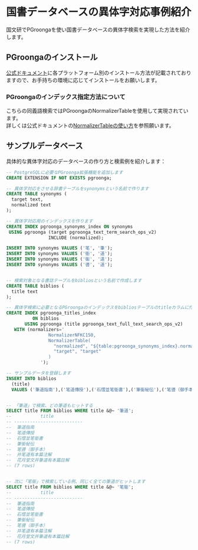 # 国書データベースの異体字対応事例紹介
国文研でPGroongaを使い国書データベースの異体字検索を実現した方法を紹介します。

## PGroongaのインストール
[公式ドキュメント](https://pgroonga.github.io/ja/install/)に各プラットフォーム別のインストール方法が記載されておりますので、お手持ちの環境に応じてインストールをお願いします。

### PGroongaのインデックス指定方法について
こちらの同義語検索ではPGroongaのNormalizerTableを使用して実現されています。<br>
詳しくは公式ドキュメントの[NormalizerTableの使い方](https://pgroonga.github.io/ja/reference/create-index-using-pgroonga.html#normalizer-table)を参照願います。

## サンプルデータベース

具体的な異体字対応のデータベースの作り方と検索例を紹介します：

```sql
-- PostgreSQLに必要なPGroonga拡張機能を追加します
CREATE EXTENSION IF NOT EXISTS pgroonga;

-- 異体字対応をさせる辞書テーブルをsynonymsという名前で作ります
CREATE TABLE synonyms (
  target text,
  normalized text
);

-- 異体字対応用のインデックスを作ります
CREATE INDEX pgroonga_synonyms_index ON synonyms
 USING pgroonga (target pgroonga_text_term_search_ops_v2)
                INCLUDE (normalized);

INSERT INTO synonyms VALUES ('笔', '筆');
INSERT INTO synonyms VALUES ('衜', '道');
INSERT INTO synonyms VALUES ('衟', '道');
INSERT INTO synonyms VALUES ('噵', '道');


-- 検索対象となる書誌テーブルをbibliosという名前で作成します
CREATE TABLE biblios (
  title text
);

-- 異体字検索に必要となるPGroongaのインデックスをbibliosテーブルのtitleカラムに作成します
CREATE INDEX pgroonga_titles_index
          ON biblios
       USING pgroonga (title pgroonga_text_full_text_search_ops_v2)
   WITH (normalizers='
                NormalizerNFKC150,
                NormalizerTable(
                  "normalized", "${table:pgroonga_synonyms_index}.normalized",
                  "target", "target"
                )
             ');

-- サンプルデータを登録します
INSERT INTO biblios
  (title)
  VALUES ('筆道指南'),('笔道傳授'),('石慴並笔衜書'),('筆衟秘伝'),('笔噵（御手本）'),('并笔道有本篇注解'),('花月堂文并筆道有本篇註解');


-- 「筆道」で検索、どの筆道もヒットする
SELECT title FROM biblios WHERE title &@~ '筆道';
--           title           
-- --------------------------
--  筆道指南
--  笔道傳授
--  石慴並笔衜書
--  筆衟秘伝
--  笔噵（御手本）
--  并笔道有本篇注解
--  花月堂文并筆道有本篇註解
-- (7 rows)


-- 次に「笔衟」で検索している例、同じく全ての筆道がヒットします
SELECT title FROM biblios WHERE title &@~ '笔衟';
--           title           
-- --------------------------
--  筆道指南
--  笔道傳授
--  石慴並笔衜書
--  筆衟秘伝
--  笔噵（御手本）
--  并笔道有本篇注解
--  花月堂文并筆道有本篇註解
-- (7 rows)
```
